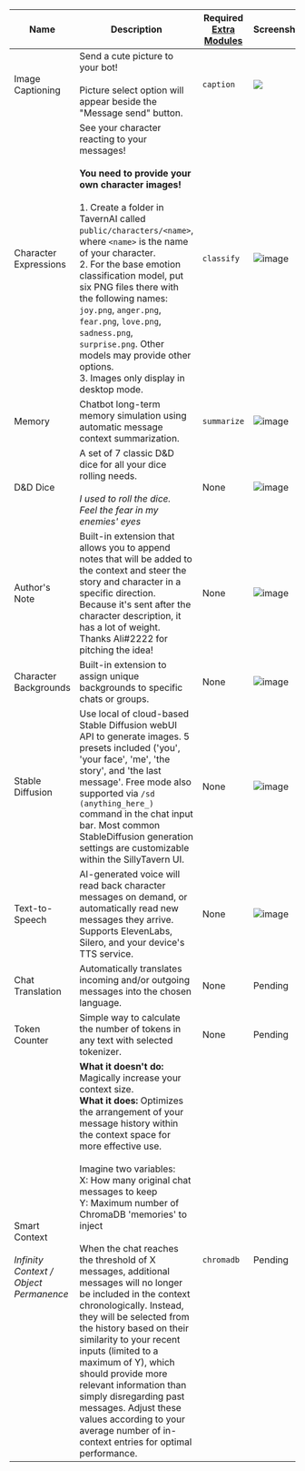 
| Name             | Description                      | Required <a href="https://github.com/Cohee1207/TavernAI-extras#modules" target="_blank">Extra Modules</a> | Screenshot |
| ---------------- | ---------------------------------| ---------------------------- | ---------- |
| Image Captioning | Send a cute picture to your bot!<br><br>Picture select option will appear beside the "Message send" button. | `caption`                    | <img src="https://user-images.githubusercontent.com/18619528/224161576-ddfc51cd-995e-44ec-bf2d-d2477d603f0c.png" style="max-width:200px" />  |
| Character Expressions | See your character reacting to your messages!<br><br>**You need to provide your own character images!**<br><br>1. Create a folder in TavernAI called `public/characters/<name>`, where `<name>` is the name of your character.<br>2. For the base emotion classification model, put six PNG files there with the following names: `joy.png`, `anger.png`, `fear.png`, `love.png`, `sadness.png`, `surprise.png`. Other models may provide other options.<br>3. Images only display in desktop mode. | `classify` | <img style="max-width:200px" alt="image" src="https://user-images.githubusercontent.com/18619528/223765089-34968217-6862-47e0-85da-7357370f8de6.png"> |
| Memory | Chatbot long-term memory simulation using automatic message context summarization. | `summarize` |  <img style="max-width:200px" alt="image" src="https://user-images.githubusercontent.com/18619528/223766279-88a46481-1fa6-40c5-9724-6cdd6f587233.png"> |
| D&D Dice | A set of 7 classic D&D dice for all your dice rolling needs.<br><br>*I used to roll the dice.<br>Feel the fear in my enemies' eyes* | None | <img style="max-width:200px" alt="image" src="https://user-images.githubusercontent.com/18619528/226199925-a066c6fc-745e-4a2b-9203-1cbffa481b14.png"> |
| Author's Note | Built-in extension that allows you to append notes that will be added to the context and steer the story and character in a specific direction. Because it's sent after the character description, it has a lot of weight. Thanks Ali឵#2222 for pitching the idea! | None | ![image](https://user-images.githubusercontent.com/128647114/230311637-d809cd9b-af66-4dd1-a310-7a27e847c011.png) |
| Character Backgrounds | Built-in extension to assign unique backgrounds to specific chats or groups. | None | <img style="max-width:200px" alt="image" src="https://user-images.githubusercontent.com/18619528/233494454-bfa7c9c7-4faa-4d97-9c69-628fd96edd92.png"> |
| Stable Diffusion | Use local of cloud-based Stable Diffusion webUI API to generate images. 5 presets included ('you', 'your face', 'me', 'the story', and 'the last message'. Free mode also supported via `/sd (anything_here_)` command in the chat input bar. Most common StableDiffusion generation settings are customizable within the SillyTavern UI. | None | <img style="max-width:200px" alt="image" src="https://files.catbox.moe/ppata8.png"> |
| Text-to-Speech | AI-generated voice will read back character messages on demand, or automatically read new messages they arrive. Supports ElevenLabs, Silero, and your device's TTS service. | None | <img style="max-width:200px" alt="image" src="https://files.catbox.moe/o3wxkk.png"> |
| Chat Translation | Automatically translates incoming and/or outgoing messages into the chosen language. | None | Pending |
| Token Counter | Simple way to calculate the number of tokens in any text with selected tokenizer. | None | Pending |
| Smart Context<br><br>*Infinity Context / Object Permanence* | **What it doesn't do:** Magically increase your context size.<br>**What it does:** Optimizes the arrangement of your message history within the context space for more effective use.<br><br>Imagine two variables:<br>X: How many original chat messages to keep<br>Y: Maximum number of ChromaDB 'memories' to inject<br><br>When the chat reaches the threshold of X messages, additional messages will no longer be included in the context chronologically. Instead, they will be selected from the history based on their similarity to your recent inputs (limited to a maximum of Y), which should provide more relevant information than simply disregarding past messages. Adjust these values according to your average number of in-context entries for optimal performance. | `chromadb` | Pending |
